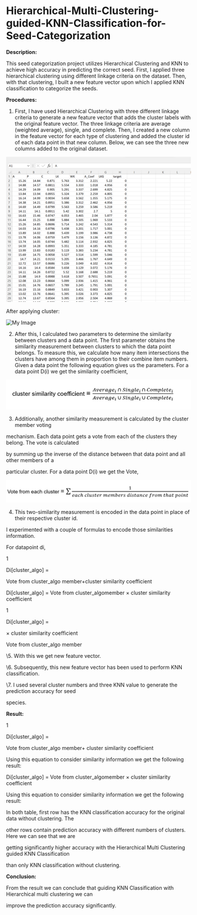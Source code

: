 # Hierarchical-Multi-Clustering-guided-KNN-Classification-for-Seed-Categorization

**Description:**

This seed categorization project utilizes Hierarchical Clustering and KNN to achieve high accuracy in predicting the correct seed. First, I applied three hierarchical clustering using different linkage criteria on the dataset. Then, with that clustering, I built a new feature vector upon which I applied KNN classification to categorize the seeds.

**Procedures:**

1. First, I have used Hierarchical Clustering with three different linkage criteria to generate a new feature vector that adds the cluster labels with the original feature vector. The three linkage criteria are average (weighted average), single, and complete. Then, I created a new column in the feature vector for each type of clustering and added the cluster id of each data point in that new column. Below, we can see the three new columns added to the original dataset.

![My Image](images/my-image1.png)

After applying cluster:

![My Image](images/my-image2.jpg)

2. After this, I calculated two parameters to determine the similarity between clusters and a data point. The first parameter obtains the similarity measurement between clusters to which the data point belongs. To measure this, we calculate how many item intersections the clusters have among them in proportion to their combine item numbers. Given a data point the following equation gives us the parameters. For a data point D(i) we get the similarity coefficient,

![My Image](images/my-image3.png)

3. Additionally, another similarity measurement is calculated by the cluster member voting

mechanism. Each data point gets a vote from each of the clusters they belong. The vote is calculated

by summing up the inverse of the distance between that data point and all other members of a

particular cluster. For a data point D(i) we get the Vote,

![My Image](images/my-image4.png)

4. This two-similarity measurement is encoded in the data point in place of their respective cluster id.

I experimented with a couple of formulas to encode those similarities information.

For datapoint di,

1

Di[cluster\_algo] =

Vote from cluster\_algo member+cluster similarity coefficient

Di[cluster\_algo] = Vote from cluster\_algomember × cluster similarity coefficient

1

Di[cluster\_algo] =

× cluster similarity coefficient

Vote from cluster\_algo member

\5. With this we get new feature vector.

\6. Subsequently, this new feature vector has been used to perform KNN classification.





\7. I used several cluster numbers and three KNN value to generate the prediction accuracy for seed

species.

**Result:**

1

Di[cluster\_algo] =

Vote from cluster\_algo member+ cluster similarity coefficient

Using this equation to consider similarity information we get the following result:





Di[cluster\_algo] = Vote from cluster\_algomember × cluster similarity coefficient

Using this equation to consider similarity information we get the following result:

In both table, first row has the KNN classification accuracy for the original data without clustering. The

other rows contain prediction accuracy with different numbers of clusters. Here we can see that we are

getting significantly higher accuracy with the Hierarchical Multi Clustering guided KNN Classification

than only KNN classification without clustering.





**Conclusion:**

From the result we can conclude that guiding KNN Classification with Hierarchical multi clustering we can

improve the prediction accuracy significantly.
